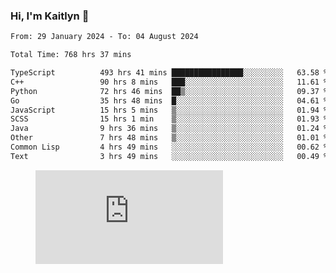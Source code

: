 ### Hi, I'm Kaitlyn 👋
<!--START_SECTION:waka-->

```txt
From: 29 January 2024 - To: 04 August 2024

Total Time: 768 hrs 37 mins

TypeScript          493 hrs 41 mins ████████████████░░░░░░░░░   63.58 %
C++                 90 hrs 8 mins   ███░░░░░░░░░░░░░░░░░░░░░░   11.61 %
Python              72 hrs 46 mins  ██▒░░░░░░░░░░░░░░░░░░░░░░   09.37 %
Go                  35 hrs 48 mins  █░░░░░░░░░░░░░░░░░░░░░░░░   04.61 %
JavaScript          15 hrs 5 mins   ▒░░░░░░░░░░░░░░░░░░░░░░░░   01.94 %
SCSS                15 hrs 1 min    ▒░░░░░░░░░░░░░░░░░░░░░░░░   01.93 %
Java                9 hrs 36 mins   ▒░░░░░░░░░░░░░░░░░░░░░░░░   01.24 %
Other               7 hrs 48 mins   ▒░░░░░░░░░░░░░░░░░░░░░░░░   01.01 %
Common Lisp         4 hrs 49 mins   ░░░░░░░░░░░░░░░░░░░░░░░░░   00.62 %
Text                3 hrs 49 mins   ░░░░░░░░░░░░░░░░░░░░░░░░░   00.49 %
```

<!--END_SECTION:waka-->

<figure><embed src="https://wakatime.com/share/@018d58bc-3d22-46c9-b2d7-4ed36fb8172d/243b5d9b-77cd-4133-89ff-dcc8f225fa18.svg"></embed></figure>
